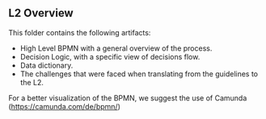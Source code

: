 ## L2 Overview

This folder contains the following artifacts:

- High Level BPMN with a general overview of the process.
- Decision Logic, with a specific view of decisions flow.
- Data dictionary.
- The challenges that were faced when translating from the guidelines to the L2.

For a better visualization of the BPMN, we suggest the use of Camunda (https://camunda.com/de/bpmn/)
